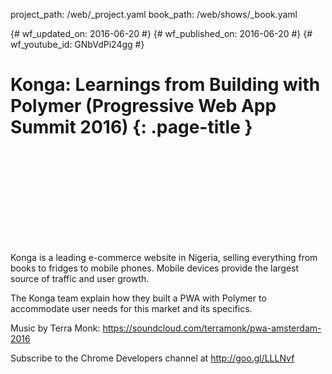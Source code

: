 project_path: /web/_project.yaml
book_path: /web/shows/_book.yaml

{# wf_updated_on: 2016-06-20 #}
{# wf_published_on: 2016-06-20 #}
{# wf_youtube_id: GNbVdPi24gg #}

# Konga: Learnings from Building with Polymer (Progressive Web App Summit 2016) {: .page-title }


<div class="video-wrapper">
  <iframe class="devsite-embedded-youtube-video" data-video-id="GNbVdPi24gg"
          data-autohide="1" data-showinfo="0" frameborder="0" allowfullscreen>
  </iframe>
</div>


Konga is a leading e-commerce website in Nigeria, selling everything from books to fridges to mobile phones. Mobile devices provide the largest source of traffic and user growth. 

The Konga team explain how they built a PWA with Polymer to accommodate user needs for this market and its specifics.

Music by Terra Monk: https://soundcloud.com/terramonk/pwa-amsterdam-2016

Subscribe to the Chrome Developers channel at http://goo.gl/LLLNvf

